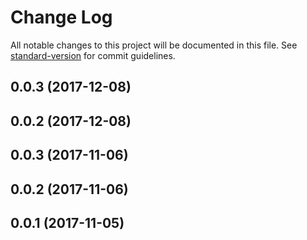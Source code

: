 # Change Log

All notable changes to this project will be documented in this file. See [standard-version](https://github.com/conventional-changelog/standard-version) for commit guidelines.

<a name="0.0.3"></a>
## 0.0.3 (2017-12-08)



<a name="0.0.2"></a>
## 0.0.2 (2017-12-08)



<a name="0.0.3"></a>
## 0.0.3 (2017-11-06)



<a name="0.0.2"></a>
## 0.0.2 (2017-11-06)

<a name="0.0.1"></a>
## 0.0.1 (2017-11-05)
